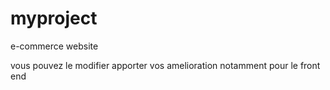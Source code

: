 # myproject
e-commerce website

vous pouvez le modifier apporter vos amelioration notamment pour le front end
